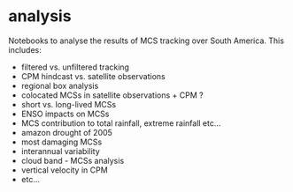 # analysis
Notebooks to analyse the results of MCS tracking over South America. This includes:
-  filtered vs. unfiltered tracking
-  CPM hindcast vs. satellite observations
-  regional box analysis
-  colocated MCSs in satellite observations + CPM ?
-  short vs. long-lived MCSs
-  ENSO impacts on MCSs
-  MCS contribution to total rainfall, extreme rainfall etc...
-  amazon drought of 2005
-  most damaging MCSs
-  interannual variability
-  cloud band - MCSs analysis
-  vertical velocity in CPM
-  etc...
